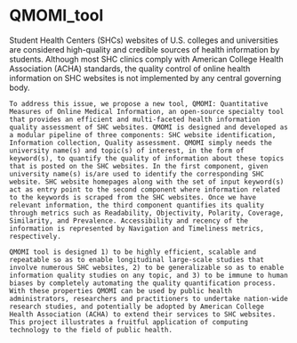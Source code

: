 # QMOMI_tool
  Student Health Centers (SHCs) websites of U.S. colleges and universities are considered high-quality and credible sources of health information by students. Although most SHC clinics comply with American College Health Association (ACHA) standards, the quality control of online health information on SHC websites is not implemented by any central governing body.  
  
    To address this issue, we propose a new tool, QMOMI: Quantitative Measures of Online Medical Information, an open-source specialty tool that provides an efficient and multi-faceted health information quality assessment of SHC websites. QMOMI is designed and developed as a modular pipeline of three components: SHC website identification, Information collection, Quality assessment. QMOMI simply needs the university name(s) and topic(s) of interest, in the form of keyword(s), to quantify the quality of information about these topics that is posted on the SHC websites. In the first component, given university name(s) is/are used to identify the corresponding SHC website. SHC website homepages along with the set of input keyword(s) act as entry point to the second component where information related to the keywords is scraped from the SHC websites. Once we have relevant information, the third component quantifies its quality through metrics such as Readability, Objectivity, Polarity, Coverage, Similarity, and Prevalence. Accessibility and recency of the information is represented by Navigation and Timeliness metrics, respectively. 
    
    QMOMI tool is designed 1) to be highly efficient, scalable and repeatable so as to enable longitudinal large-scale studies that involve numerous SHC websites, 2) to be generalizable so as to enable information quality studies on any topic, and 3) to be immune to human biases by completely automating the quality quantification process. With these properties QMOMI can be used by public health administrators, researchers and practitioners to undertake nation-wide research studies, and potentially be adopted by American College Health Association (ACHA) to extend their services to SHC websites.  This project illustrates a fruitful application of computing technology to the field of public health.
